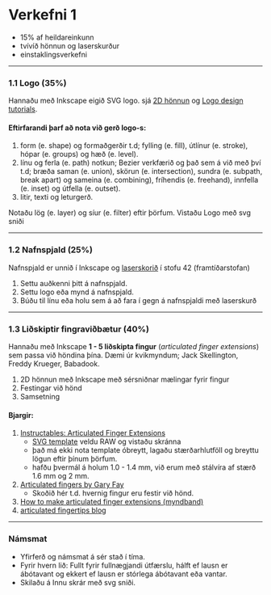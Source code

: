 # Verkefni 1 

- 15% af heildareinkunn
- tvívíð hönnun og laserskurður
- einstaklingsverkefni

---

### 1.1 Logo (35%)
Hannaðu með Inkscape eigið SVG logo. sjá [2D hönnun](https://github.com/VESM1VS/AFANGI/wiki/2D-h%C3%B6nnun) og [Logo design tutorials](https://www.youtube.com/playlist?list=PLynG8gQD-n8DUEHPGKj3fgQUSwIYyU7dk). 

#### Eftirfarandi þarf að nota við gerð logo-s:

1. form (e. shape) og formaðgerðir t.d; fylling (e. fill), útlínur (e. stroke), hópar (e. groups) og hæð (e. level).
1. línu og ferla (e. path) notkun; Bezier verkfærið og það sem á við með því t.d; bræða saman (e. union), skörun (e. intersection), sundra (e. subpath, break apart) og sameina (e. combining), fríhendis (e. freehand), innfella (e. inset) og útfella (e. outset).
1. litir, texti og leturgerð.

Notaðu lög (e. layer) og síur (e. filter) eftir þörfum. Vistaðu Logo með svg sniði

---

### 1.2 Nafnspjald (25%)

Nafnspjald er unnið í Inkscape og [laserskorið](https://github.com/VESM1VS/AFANGI/wiki/Laserskur%C3%B0ur) í stofu 42 (framtíðarstofan)

1. Settu auðkenni þitt á nafnspjald.
1. Settu logo eða mynd á nafnspjald. 
1. Búðu til línu eða holu sem á að fara í gegn á nafnspjaldi með laserskurð
  
---

### 1.3 Liðskiptir fingraviðbætur (40%)

Hannaðu með Inkscape **1 - 5 liðskipta fingur** (_articulated finger extensions_) sem passa við höndina þína. Dæmi úr kvikmyndum; Jack Skellington, Freddy Krueger, Babadook. 
<!-- Vor2022  gera þumal + 2 fingur -->

1. 2D hönnun með Inkscape með sérsniðnar mælingar fyrir fingur
1. Festingar við hönd
1. Samsetning

#### Bjargir: 
1. [Instructables: Articulated Finger Extensions](https://www.instructables.com/Articulated-Finger-Extensions/)
   - [SVG template](https://github.com/VESM1VS/AFANGI/blob/main/Kennsluefni/drawing-1.svg) veldu RAW og vistaðu skránna
   - það má ekki nota template óbreytt, lagaðu stærðarhlutföll og breyttu lögun eftir þínum þörfum.
   - hafðu þvermál á holum 1.0 - 1.4 mm, við erum með stálvíra af stærð 1.6 mm og 2 mm.
1. [Articulated fingers by Gary Fay](https://www.youtube.com/watch?v=MFVBpgU3aos&ab_channel=GaryFay)
   - Skoðið hér t.d. hvernig fingur eru festir við hönd. 
1. [How to make articulated finger extensions (myndband)](https://www.youtube.com/watch?v=pbQuFWxneUk&ab_channel=GaryFay)
1. [articulated fingertips blog](https://forums.stanwinstonschool.com/discussion/3231/articulated-fingertips)

---

### Námsmat 
- Yfirferð og námsmat á sér stað í tíma.
- Fyrir hvern lið: Fullt fyrir fullnægjandi útfærslu, hálft ef lausn er ábótavant og ekkert ef lausn er stórlega ábótavant eða vantar.
- Skilaðu á Innu skrár með svg sniði.
